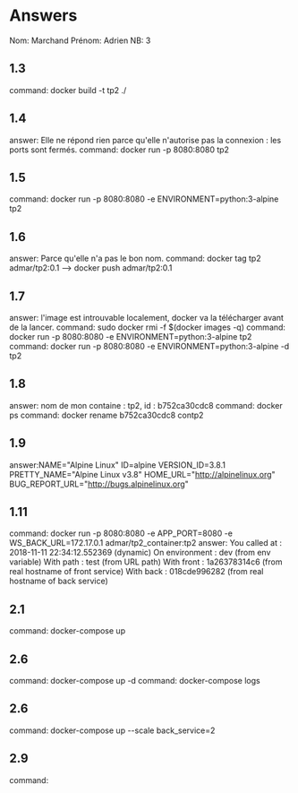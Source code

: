 # Answers

Nom: Marchand
Prénom: Adrien
NB: 3

## 1.3
command: docker build -t tp2 ./

## 1.4
answer: Elle ne répond rien parce qu'elle n'autorise pas la connexion : les ports sont fermés.
command: docker run -p 8080:8080 tp2

## 1.5
command: docker run -p 8080:8080 -e ENVIRONMENT=python:3-alpine tp2

## 1.6
answer: Parce qu'elle n'a pas le bon nom.
command: docker tag tp2 admar/tp2:0.1 --> docker push admar/tp2:0.1

## 1.7
answer: l'image est introuvable localement, docker va la télécharger avant de la lancer.
command: sudo docker rmi -f $(docker images -q)
command: docker run -p 8080:8080 -e ENVIRONMENT=python:3-alpine tp2
command: docker run -p 8080:8080 -e ENVIRONMENT=python:3-alpine -d tp2

## 1.8
answer: nom de mon containe : tp2, id : b752ca30cdc8
command: docker ps
command: docker rename b752ca30cdc8 contp2

## 1.9
answer:NAME="Alpine Linux"
ID=alpine
VERSION_ID=3.8.1
PRETTY_NAME="Alpine Linux v3.8"
HOME_URL="http://alpinelinux.org"
BUG_REPORT_URL="http://bugs.alpinelinux.org"

## 1.11
command: docker run -p 8080:8080 -e APP_PORT=8080 -e WS_BACK_URL=172.17.0.1 admar/tp2_container:tp2 
answer: You called at : 2018-11-11 22:34:12.552369 (dynamic) On environment : dev (from env variable) With path : test (from URL path) With front : 1a26378314c6 (from real hostname of front service) With back : 018cde996282 (from real hostname of back service)

## 2.1
command: docker-compose up

## 2.6
command: docker-compose up -d command: docker-compose logs

## 2.6
command: docker-compose up --scale back_service=2

## 2.9
command: 

